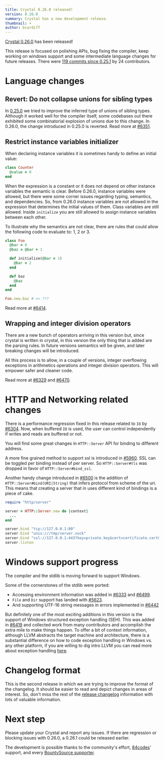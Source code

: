```yaml
---
title: Crystal 0.26.0 released!
version: 0.26.0
summary: Crystal has a new development release.
thumbnail: +
author: bcardiff
---
```


[Crystal 0.26.0](https://github.com/crystal-lang/crystal/releases/tag/0.26.0) has been released!

This release is focused on polishing APIs, bug fixing the compiler, keep working on windows support and some intermediate language changes for future releases. There were [119 commits since 0.25.1](https://github.com/crystal-lang/crystal/compare/0.25.1...0.26.0) by 24 contributors.

# Language changes

## Revert: Do not collapse unions for sibling types

In [0.25.0](/2018/06/15/crystal-0.25.0-released.html#do-not-collapse-unions-for-sibling-types) we tried to improve the inferred type of unions of sibling types. Although it worked well for the compiler itself, some codebases out there exhibited some combinatorial explosion of unions due to this change. In 0.26.0, the change introduced in 0.25.0 is reverted. Read more at [#6351](https://github.com/crystal-lang/crystal/pull/6351).

## Restrict instance variables initializer

When declaring instance variables it is sometimes handy to define an initial value:

```ruby
class Counter
  @value = 0
end
```

When the expression is a constant or it does not depend on other instance variables the semantic is clear. Before 0.26.0, instance variables were allowed, but there were some corner issues regarding typing, semantics, and dependencies. So, from 0.26.0 instance variables are not allowed in the expression that determines the initial values of them. Class variables are still allowed. Inside `initialize` you are still allowed to assign instance variables between each other.

To illustrate why the semantics are not clear, there are rules that could allow the following code to evaluate to: 1, 2 or 3.

```ruby
class Foo
  @bar = 0
  @baz = @bar + 1

  def initialize(@bar = 1)
    @bar = 2
  end

  def baz
    @baz
  end
end

Foo.new.baz # => ???
```

Read more at [#6414](https://github.com/crystal-lang/crystal/pull/6414).

## Wrapping and integer division operators

There are a new bunch of operators arriving in this version but, since crystal is written in crystal, in this version the only thing that is added are the parsing rules. In future versions semantics will be given, and later breaking changes will be introduced.

All this process is to allow, in a couple of versions, integer overflowing exceptions in arithmetics operations and integer division operators. This will empower safer and cleaner code.

Read more at [#6329](https://github.com/crystal-lang/crystal/pull/6329) and [#6470](https://github.com/crystal-lang/crystal/pull/6470).

# HTTP and Networking related changes

There is a performance regression fixed in this release related to `IO` by [#6304](https://github.com/crystal-lang/crystal/pull/6304). Now, when buffered `IO` is used, the user can control independently if writes and reads are buffered or not.

You will find some great changes in `HTTP::Server` API for binding to different address.

A more fine grained method to support ssl is introduced in [#5960](https://github.com/crystal-lang/crystal/pull/5960). SSL can be toggled per binding instead of per server. So `HTTP::Server#tls` was dropped in favor of `HTTP::Server#bind_ssl`.

Another handy change introduced in [#6500](https://github.com/crystal-lang/crystal/pull/6500) is the addition of  `HTTP::Server#bind(URI|String)` that infers protocol from scheme of the uri. This means that creating a server that in uses different kind of bindings is a piece of cake.

```ruby
require "http/server"

server = HTTP::Server.new do |context|
  ...
end

server.bind "tcp://127.0.0.1:80"
server.bind "unix:///tmp/server.sock"
server.bind "ssl://127.0.0.1:443?key=private.key&cert=certificate.cert&ca=ca.crt"
server.listen
```

# Windows support progress

The compiler and the stdlib is moving forward to support Windows.

Some of the cornerstones of the stdlib were ported:

* Accessing environment information was added in [#6333](https://github.com/crystal-lang/crystal/pull/6333) and [#6499](https://github.com/crystal-lang/crystal/pull/6499).
* `File` and `Dir` support has landed with [#5623](https://github.com/crystal-lang/crystal/pull/5623).
* And supporting UTF-16 string messages in errors implemented in [#6442](https://github.com/crystal-lang/crystal/pull/6442)

But definitely one of the most exciting additions in this version is the support of Windows structured exception handling (SEH). This was added in [#6419](https://github.com/crystal-lang/crystal/pull/6419) and collected work from many contributors and accomplish the extra mile to make things happen. To offer a bit of context information, although LLVM abstracts the target machine and architecture, there is a substantial difference on how to code exception handling in Windows vs. any other platform, if you are willing to dig intro LLVM you can read more about exception handling [here](https://llvm.org/docs/ExceptionHandling.html#wineh).

# Changelog format

This is the second release in which we are trying to improve the format of the changelog. It should be easier to read and depict changes in areas of interest. So, don't miss the rest of the [release changelog](https://github.com/crystal-lang/crystal/releases/tag/0.26.0) information with lots of valuable information.

# Next step

Please update your Crystal and report any issues. If there are regression or blocking issues with 0.26.0, a 0.26.1 could be released earlier.

The development is possible thanks to the community's effort, [84codes](https://www.84codes.com/)' support, and every [BountySource supporter](https://crystal-lang.org/sponsors).

